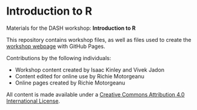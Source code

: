 # Introduction to R
Materials for the DASH workshop: **Introduction to R**  

This repository contains workshop files, as well as files used to create the [workshop webpage](https://scds.github.io/intro-r/) with GitHub Pages. 

Contributions by the following individuals: 
- Workshop content created by Isaac Kinley and Vivek Jadon
- Content edited for online use by Richie Motorgeanu
- Online pages created by Richie Motorgeanu

All content is made available under a [Creative Commons Attribution 4.0 International License](https://creativecommons.org/licenses/by/4.0/). 
